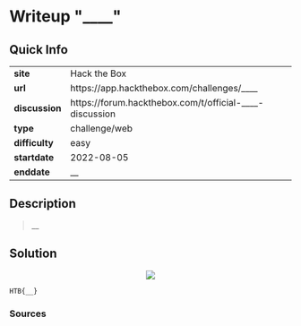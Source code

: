 # Writeup "____"

## Quick Info

<table>
   <tr><td><b>site</b></td><td>Hack the Box</td></tr>
   <tr><td><b>url</b></td><td>https://app.hackthebox.com/challenges/____</td></tr>
   <tr><td><b>discussion</b></td><td>https://forum.hackthebox.com/t/official-____-discussion</td></tr>
   <tr><td><b>type</b></td><td>challenge/web</td></tr>
   <tr><td><b>difficulty&nbsp;&nbsp;&nbsp;</b></td><td>easy</td></tr>
   <tr><td><b>startdate</b></td><td>2022-08-05</td></tr>
   <tr><td><b>enddate</b></td><td>__</td></tr>
</table>

## Description

> __

## Solution

<p align="center">
   <img src="includes/____-01.png" />
</p>

```
HTB{__}
```

### Sources

[^1]: 
[^2]: 
[^3]: 
